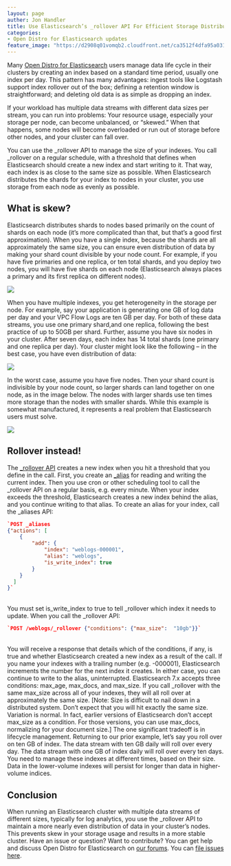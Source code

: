 ```yaml
---
layout: page
auther: Jon Handler
title: Use Elasticsearch’s _rollover API For Efficient Storage Distribution
categories:
- Open Distro for Elasticsearch updates
feature_image: "https://d2908q01vomqb2.cloudfront.net/ca3512f4dfa95a03169c5a670a4c91a19b3077b4/2019/08/06/Rollover1.jpg"
---
```


Many [Open Distro for Elasticsearch](https://opendistro.github.io/for-elasticsearch/) users manage data life cycle in their clusters by creating an index based on a standard time period, usually one index per day. This pattern has many advantages: ingest tools like Logstash support index rollover out of the box; defining a retention window is straightforward; and deleting old data is as simple as dropping an index.

If your workload has multiple data streams with different data sizes per stream, you can run into problems: Your resource usage, especially your storage per node, can become unbalanced, or “skewed.” When that happens, some nodes will become overloaded or run out of storage before other nodes, and your cluster can fall over.

You can use the _rollover API to manage the size of your indexes. You call _rollover on a regular schedule, with a threshold that defines when Elasticsearch should create a new index and start writing to it. That way, each index is as close to the same size as possible. When Elasticsearch distributes the shards for your index to nodes in your cluster, you use storage from each node as evenly as possible.

<!-- more -->

## What is skew?

Elasticsearch distributes shards to nodes based primarily on the count of shards on each node (it’s more complicated than that, but that’s a good first approximation). When you have a single index, because the shards are all approximately the same size, you can ensure even distribution of data by making your shard count divisible by your node count. For example, if you have five primaries and one replica, or ten total shards, and you deploy two nodes, you will have five shards on each node (Elasticsearch always places a primary and its first replica on different nodes).


![](https://d2908q01vomqb2.cloudfront.net/ca3512f4dfa95a03169c5a670a4c91a19b3077b4/2019/08/06/Rollover1.jpg)


When you have multiple indexes, you get heterogeneity in the storage per node. For example, say your application is generating one GB of log data per day and your VPC Flow Logs are ten GB per day. For both of these data streams, you use one primary shard,and one replica, following the best practice of up to 50GB per shard. Further, assume you have six nodes in your cluster. After seven days, each index has 14 total shards (one primary and one replica per day). Your cluster might look like the following – in the best case, you have even distribution of data:


![](https://d2908q01vomqb2.cloudfront.net/ca3512f4dfa95a03169c5a670a4c91a19b3077b4/2019/08/06/Rollover2.jpg)


In the worst case, assume you have five nodes. Then your shard count is indivisible by your node count, so larger shards can land together on one node, as in the image below. The nodes with larger shards use ten times more storage than the nodes with smaller shards.
While this example is somewhat manufactured, it represents a real problem that Elasticsearch users must solve.


![](https://d2908q01vomqb2.cloudfront.net/ca3512f4dfa95a03169c5a670a4c91a19b3077b4/2019/08/06/Rollover3.jpg)


## Rollover instead!

The [_rollover API](https://www.elastic.co/guide/en/elasticsearch/reference/7.0/indices-rollover-index.html) creates a new index when you hit a threshold that you define in the call. First, you create an [_alias](https://www.elastic.co/guide/en/elasticsearch/reference/7.0/indices-aliases.html) for reading and writing the current index. Then you use cron or other scheduling tool to call the _rollover API on a regular basis, e.g. every minute. When your index exceeds the threshold, Elasticsearch creates a new index behind the alias, and you continue writing to that alias.
To create an alias for your index, call the _aliases API:


```json
`POST _aliases
{"actions": [
	{
		"add": {
			"index": "weblogs-000001",
			"alias": "weblogs",
			"is_write_index": true
		}
	}
  ]
}`
```
<br>
You must set is_write_index to true to tell _rollover which index it needs to update.
When you call the _rollover API:


```json
`POST /weblogs/_rollover {"conditions": {"max_size":  "10gb"}}`
```
<br>
You will receive a response that details which of the conditions, if any, is true and whether Elasticsearch created a new index as a result of the call. If you name your indexes with a trailing number (e.g. -000001), Elasticsearch increments the number for the next index it creates. In either case, you can continue to write to the alias, uninterrupted.
Elasticsearch 7.x accepts three conditions: max_age, max_docs, and max_size. If you call _rollover with the same max_size across all of your indexes, they will all roll over at approximately the same size. [Note: Size is difficult to nail down in a distributed system. Don’t expect that you will hit exactly the same size. Variation is normal. In fact, earlier versions of Elasticsearch don’t accept max_size as a condition. For those versions, you can use max_docs, normalizing for your document size.]
The one significant tradeoff is in lifecycle management. Returning to our prior example, let’s say you roll over on ten GB of index. The data stream with ten GB daily will roll over every day. The data stream with one GB of index daily will roll over every ten days. You need to manage these indexes at different times, based on their size. Data in the lower-volume indexes will persist for longer than data in higher-volume indices.

## Conclusion

When running an Elasticsearch cluster with multiple data streams of different sizes, typically for log analytics, you use the _rollover API to maintain a more nearly even distribution of data in your cluster’s nodes. This prevents skew in your storage usage and results in a more stable cluster.
Have an issue or question? Want to contribute? You can get help and discuss Open Distro for Elasticsearch on [our forums](https://discuss.opendistrocommunity.dev/). You can [file issues here](https://github.com/opendistro-for-elasticsearch/community/issues).




